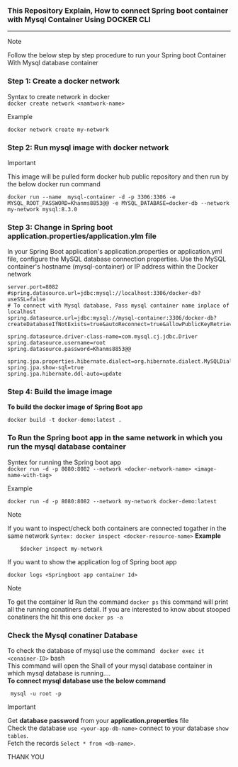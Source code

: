 ### This Repository Explain, How to connect Spring boot container with Mysql Container Using  DOCKER CLI
---

> [!NOTE]
Follow the below step by step procedure to run your Spring boot Container With Mysql database container

### Step 1: Create a docker network
Syntax to create  network in docker <br>
`docker create network <namtwork-name>`<br>

Example

```
docker network create my-network
```

### Step 2:  Run mysql image with docker network
>[!IMPORTANT]
>This image will be pulled form docker hub public repository and then run by the below docker run command
```
docker run --name  mysql-container -d -p 3306:3306 -e MYSQL_ROOT_PASSWORD=Khanms8853@@ -e MYSQL_DATABASE=docker-db --network my-network mysql:8.3.0

```

### Step 3: Change in Spring boot application.properties/application.ylm file
  In your Spring Boot application's application.properties or application.yml file, configure the MySQL database connection properties. Use the MySQL container's hostname (mysql-container) or IP address within the Docker network
```
server.port=8082
#spring.datasource.url=jdbc:mysql://localhost:3306/docker-db?useSSL=false
# To connect with Mysql database, Pass mysql container name inplace of localhost
spring.datasource.url=jdbc:mysql://mysql-container:3306/docker-db?createDatabaseIfNotExists=true&autoReconnect=true&allowPublicKeyRetrieval=true&useSSL=false

spring.datasource.driver-class-name=com.mysql.cj.jdbc.Driver
spring.datasource.username=root
spring.datasource.password=Khanms8853@@

spring.jpa.properties.hibernate.dialect=org.hibernate.dialect.MySQLDialect
spring.jpa.show-sql=true
spring.jpa.hibernate.ddl-auto=update
```
### Step 4: Build the image image
**To build the docker image of Spring Boot app** <br>
``` 
docker build -t docker-demo:latest .
```
### To Run the Spring boot app in the same network in which you run the mysql database container
Syntex for  running the Spring boot app <br>
`docker run -d -p 8080:8082 --network <docker-network-name> <image-name-with-tag>`<br>

Example <br>
```
docker run -d -p 8080:8082 --network my-network docker-demo:latest
```
>[!NOTE]
>If you want to inspect/check both containers are connected togather in the same network
` Syntex:
    docker inspect <docker-resource-name>
`
**Example** <br>
```
    $docker inspect my-network
```

If you want to show the application log of Spring boot app <br>
```
docker logs <Springboot app container Id>
```
>[!NOTE]
>To get the container Id
>Run the command `docker ps` this command will print all the running conatiners detail. If you are interested to know about stooped conatiners the hit this one `docker ps -a`

### Check the Mysql conatiner Database
To  check the database of mysql use the command ` docker exec it <conainer-ID>` bash <br>
This command will open the Shall of your mysql database container in which mysql database is running....<br>
**To connect mysql database use the below command**
```
 mysql -u root -p
```
>[!IMPORTANT]
>Get **database password** from your **application.properties** file <br>
>Check the database `use <your-app-db-name>` connect to your database `show tables`.<br>
>Fetch the records `Select * from <db-name>`.


THANK YOU






